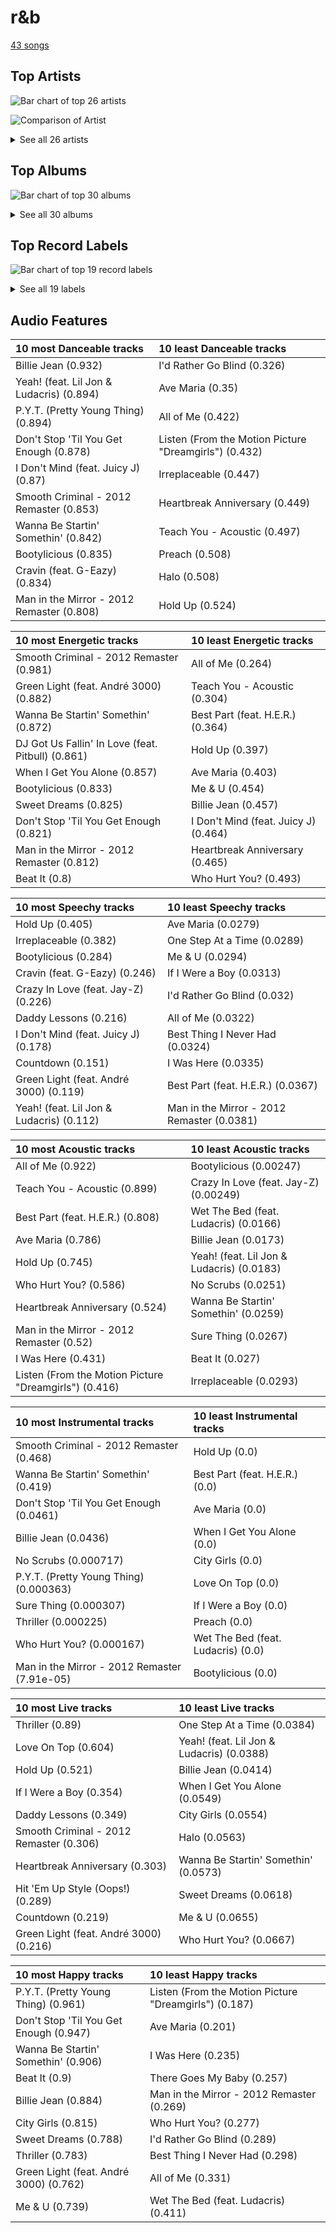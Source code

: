 # r&b

[43 songs](r_b_tracks.md)

## Top Artists

![Bar chart of top 26 artists](../images/genres/r_b/artists.png)

![Comparison of Artist](../images/genres/r_b/artists_comparison.png)


<details>
<summary>See all 26 artists</summary>

| Number of Tracks | Art | Artist | 🔗 |
|---:|:---|:---|:---|
| 14 | <img src="https://i.scdn.co/image/ab6761610000e5eb12e3f20d05a8d6cfde988715" alt="" width="50" /> | [Beyoncé](../artists/beyonc_.md) | [🔗](https://open.spotify.com/artist/6vWDO969PvNqNYHIOW5v0m) |
| 8 | <img src="https://i.scdn.co/image/ab6761610000e5eb0e08ea2c4d6789fbf5cbe0aa" alt="" width="50" /> | Michael Jackson | [🔗](https://open.spotify.com/artist/3fMbdgg4jU18AjLCKBhRSm) |
| 4 | <img src="https://i.scdn.co/image/ab6761610000e5eb2e42d906f4f9f672359e7379" alt="" width="50" /> | Usher | [🔗](https://open.spotify.com/artist/23zg3TcAtWQy7J6upgbUnj) |
| 3 | <img src="https://i.scdn.co/image/ab6761610000e5ebaed3c717bf1753ab928ea88d" alt="" width="50" /> | John Legend | [🔗](https://open.spotify.com/artist/5y2Xq6xcjJb2jVM54GHK3t) |
| 2 | <img src="https://i.scdn.co/image/ab6761610000e5ebe50aa80e0f5869f84f6874d1" alt="" width="50" /> | Chris Brown | [🔗](https://open.spotify.com/artist/7bXgB6jMjp9ATFy66eO08Z) |
| 2 | <img src="https://i.scdn.co/image/adcc1cb654e89f2e404688ae0d1bbc942ce02e5d" alt="" width="50" /> | Ludacris | [🔗](https://open.spotify.com/artist/3ipn9JLAPI5GUEo4y4jcoi) |
| 2 | <img src="https://i.scdn.co/image/ab6761610000e5ebf99727ed9dbe47a59126e17e" alt="" width="50" /> | Daniel Caesar | [🔗](https://open.spotify.com/artist/20wkVLutqVOYrc0kxFs7rA) |
| 1 | <img src="https://i.scdn.co/image/ab6761610000e5eba12641edfc4ffbbdf58f7d15" alt="" width="50" /> | Lil Jon | [🔗](https://open.spotify.com/artist/7sfl4Xt5KmfyDs2T3SVSMK) |
| 1 | <img src="https://i.scdn.co/image/5c8d57d92825466637905f0d4219064cb39333e9" alt="" width="50" /> | André 3000 | [🔗](https://open.spotify.com/artist/74V3dE1a51skRkdII8y2C6) |
| 1 | <img src="https://i.scdn.co/image/7667470f669c70a15108051995051fc2cf9e126a" alt="" width="50" /> | Blu Cantrell | [🔗](https://open.spotify.com/artist/6vytZ677lz4LzCrUDcDokM) |
| 1 | <img src="https://i.scdn.co/image/ab6761610000e5ebb53b6a3853b5347271dcef5d" alt="" width="50" /> | Emily King | [🔗](https://open.spotify.com/artist/6jlWj6y00bMQt8XoKuCjyZ) |
| 1 | <img src="https://i.scdn.co/image/ab6761610000e5eb116fc50265ef72d7e66723a5" alt="" width="50" /> | Juicy J | [🔗](https://open.spotify.com/artist/5gCRApTajqwbnHHPbr2Fpi) |
| 1 | <img src="https://i.scdn.co/image/ab6761610000e5eb547d2b41c9f2c97318aad0ed" alt="" width="50" /> | Young Thug | [🔗](https://open.spotify.com/artist/50co4Is1HCEo8bhOyUWKpn) |
| 1 | <img src="https://i.scdn.co/image/ab6761610000e5eb0219b6643b1ec449b0951bfe" alt="" width="50" /> | Giveon | [🔗](https://open.spotify.com/artist/4fxd5Ee7UefO4CUXgwJ7IP) |
| 1 | <img src="https://i.scdn.co/image/ab6761610000e5ebc75afcd5a9027f60eaebb5e4" alt="" width="50" /> | JAY-Z | [🔗](https://open.spotify.com/artist/3nFkdlSjzX9mRTtwJOzDYB) |
| 1 | <img src="https://i.scdn.co/image/ab6761610000e5eb7b05445e212ac49d9ed4c310" alt="" width="50" /> | H.E.R. | [🔗](https://open.spotify.com/artist/3Y7RZ31TRPVadSFVy1o8os) |
| 1 | <img src="https://i.scdn.co/image/ab6761610000e5eb02eeb5305fa7bdd9ddca42fc" alt="" width="50" /> | Miguel | [🔗](https://open.spotify.com/artist/360IAlyVv4PCEVjgyMZrxK) |
| 1 | <img src="https://i.scdn.co/image/ab6761610000e5eb0bae7cfd3b32b10154e0b8b3" alt="" width="50" /> | [Sara Bareilles](../artists/sara_bareilles.md) | [🔗](https://open.spotify.com/artist/2Sqr0DXoaYABbjBo9HaMkM) |
| 1 | <img src="https://i.scdn.co/image/ab6761610000e5eb009ef60c0a99410630cc40c7" alt="" width="50" /> | Jordin Sparks | [🔗](https://open.spotify.com/artist/2AQjGvtT0pFYfxR3neFcvz) |
| 1 | <img src="https://i.scdn.co/image/ab6761610000e5eb6f5af779b97c9e52d74d3743" alt="" width="50" /> | Cassie | [🔗](https://open.spotify.com/artist/27FGXRNruFoOdf1vP8dqcH) |
| 1 | <img src="https://i.scdn.co/image/ab6761610000e5ebf75e64532704bd6acf0b4e76" alt="" width="50" /> | Destiny's Child | [🔗](https://open.spotify.com/artist/1Y8cdNmUJH7yBTd9yOvr5i) |
| 1 | <img src="https://i.scdn.co/image/ab6761610000e5eb02582bb3fa9d68f44a247f39" alt="" width="50" /> | Robin Thicke | [🔗](https://open.spotify.com/artist/0ZrpamOxcZybMHGg1AYtHP) |
| 1 | <img src="https://i.scdn.co/image/ab6761610000e5eb22b2d4713c50ae25a7201429" alt="" width="50" /> | DaniLeigh | [🔗](https://open.spotify.com/artist/0XIKGBo9PnK1ApI5tZA60d) |
| 1 | <img src="https://i.scdn.co/image/ab6761610000e5ebfc9d2abc85b6f4bef77f80ea" alt="" width="50" /> | Pitbull | [🔗](https://open.spotify.com/artist/0TnOYISbd1XYRBk9myaseg) |
| 1 | <img src="https://i.scdn.co/image/ab6761610000e5eb7356ae4581e46319f99c813a" alt="" width="50" /> | TLC | [🔗](https://open.spotify.com/artist/0TImkz4nPqjegtVSMZnMRq) |
| 1 | <img src="https://i.scdn.co/image/ab6761610000e5ebe818f7ca0d47f038a9aa246a" alt="" width="50" /> | G-Eazy | [🔗](https://open.spotify.com/artist/02kJSzxNuaWGqwubyUba0Z) |

</details>

## Top Albums

![Bar chart of top 30 albums](../images/genres/r_b/albums.png)


<details>
<summary>See all 30 albums</summary>

| Number of Tracks | Art | Album | Release Date | 🔗 |
|---:|:---|:---|:---|:---|
| 4 | <img src="https://i.scdn.co/image/ab67616d0000b273de437d960dda1ac0a3586d97" alt="" width="50" /> | Thriller | 1982-11-30 | [🔗](https://open.spotify.com/album/2ANVost0y2y52ema1E9xAZ) |
| 4 | <img src="https://i.scdn.co/image/ab67616d0000b273e13de7b8662b085b0885ffef" alt="" width="50" /> | I AM...SASHA FIERCE | 2008-11-14 | [🔗](https://open.spotify.com/album/23Y5wdyP5byMFktZf8AcWU) |
| 4 | <img src="https://i.scdn.co/image/ab67616d0000b273ff5429125128b43572dbdccd" alt="" width="50" /> | 4 | 2011-06-24 | [🔗](https://open.spotify.com/album/1gIC63gC3B7o7FfpPACZQJ) |
| 2 | <img src="https://i.scdn.co/image/ab67616d0000b27386b0c9728ad3ed338eaeea79" alt="" width="50" /> | Raymond v Raymond (Expanded Edition) | 2010-03-30 | [🔗](https://open.spotify.com/album/6A1F3Fkq5dYeYYNkXflcTX) |
| 2 | <img src="https://i.scdn.co/image/ab67616d0000b27389992f4d7d4ab94937bf9e23" alt="" width="50" /> | Lemonade | 2016-04-23 | [🔗](https://open.spotify.com/album/7dK54iZuOxXFarGhXwEXfF) |
| 2 | <img src="https://i.scdn.co/image/ab67616d0000b27362e97ae5072de10850578af5" alt="" width="50" /> | Bad (Remastered) | 1987-08-31 | [🔗](https://open.spotify.com/album/3Us57CjssWnHjTUIXBuIeH) |
| 2 | <img src="https://i.scdn.co/image/ab67616d0000b273026e88f624dfb96f2e1ef10b" alt="" width="50" /> | B'Day Deluxe Edition | 2007-05-29 | [🔗](https://open.spotify.com/album/0Zd10MKN5j9KwUST0TdBBB) |
| 1 | <img src="https://i.scdn.co/image/ab67616d0000b273c70176fa51326491ecc5f79e" alt="" width="50" /> | Who Hurt You? | 2018-10-16 | [🔗](https://open.spotify.com/album/15M9pZ8gsdoN67yLjyQ039) |
| 1 | <img src="https://i.scdn.co/image/ab67616d0000b2733317fc12f8b9a9a0b8459766" alt="" width="50" /> | TAKE TIME | 2020-03-27 | [🔗](https://open.spotify.com/album/1zHR48K6XtWYm6bhrw4J6C) |
| 1 | <img src="https://i.scdn.co/image/ab67616d0000b2737c83e8f225e70de4bb866c96" alt="" width="50" /> | Survivor | 2001-05-01 | [🔗](https://open.spotify.com/album/480AZOo2VQ1kf3GedAiKV9) |
| 1 | <img src="https://i.scdn.co/image/ab67616d0000b27363e0ddbb488d0eeec0e738fc" alt="" width="50" /> | Slime & B | 2020-05-08 | [🔗](https://open.spotify.com/album/7fZKtzZAsfH0kzeTivu5TG) |
| 1 | <img src="https://i.scdn.co/image/ab67616d0000b273cf31c7be8a9eea69d98c37c4" alt="" width="50" /> | Sides | 2020-01-17 | [🔗](https://open.spotify.com/album/5alIr9JGPvOQwPLphm0beJ) |
| 1 | <img src="https://i.scdn.co/image/ab67616d0000b273c8245ce2a727675a0a232b2f" alt="" width="50" /> | Preach | 2019-02-15 | [🔗](https://open.spotify.com/album/32r4o1R9a1lK5DoVXGEC7E) |
| 1 | <img src="https://i.scdn.co/image/ab67616d0000b2737027294551db4fda68b5ddac" alt="" width="50" /> | Off the Wall | 1979-08-10 | [🔗](https://open.spotify.com/album/2ZytN2cY4Zjrr9ukb2rqTP) |
| 1 | <img src="https://i.scdn.co/image/ab67616d0000b2734e8e488284a2cf00a613c0a1" alt="" width="50" /> | Music From The Motion Picture Cadillac Records | 2008-11-28 | [🔗](https://open.spotify.com/album/4b2zuwf7CPesdiTg1kFDjU) |
| 1 | <img src="https://i.scdn.co/image/ab67616d0000b27394c9217a398f5174757c0c78" alt="" width="50" /> | Love In The Future (Expanded Edition) | 2013-08-30 | [🔗](https://open.spotify.com/album/4OTAx9un4e6NfoHuVRiOrC) |
| 1 | <img src="https://i.scdn.co/image/ab67616d0000b273260e2444b3431b3b8b559bc3" alt="" width="50" /> | Jordin Sparks | 2007-11-20 | [🔗](https://open.spotify.com/album/6JCNOvp9UeMrFuXwNW0JW6) |
| 1 | <img src="https://i.scdn.co/image/ab67616d0000b2736e62a873c96524a3788a2edf" alt="" width="50" /> | I Don't Mind (feat. Juicy J) | 2014-11-21 | [🔗](https://open.spotify.com/album/5BAqg5IJQ7XFKfdoCiOlJw) |
| 1 | <img src="https://i.scdn.co/image/ab67616d0000b273d0593178c6c2594693ee34b7" alt="" width="50" /> | HIStory - PAST, PRESENT AND FUTURE - BOOK I | 1995-06-16 | [🔗](https://open.spotify.com/album/3OBhnTLrvkoEEETjFA3Qfk) |
| 1 | <img src="https://i.scdn.co/image/ab67616d0000b2733138f891f3075c9c5d944037" alt="" width="50" /> | Freudian | 2017-08-25 | [🔗](https://open.spotify.com/album/3xybjP7r2VsWzwvDQipdM0) |
| 1 | <img src="https://i.scdn.co/image/ab67616d0000b27361ffafd5e31a37336531cf95" alt="" width="50" /> | Fanmail | 1999-02-23 | [🔗](https://open.spotify.com/album/1CvjjpvqVMoyprsf74bpYW) |
| 1 | <img src="https://i.scdn.co/image/ab67616d0000b2730a1d20ec09cab4bb17a36aab" alt="" width="50" /> | F.A.M.E. (Expanded Edition) | 2011-03-22 | [🔗](https://open.spotify.com/album/6df0qvkMXoyHGt9J8cujZb) |
| 1 | <img src="https://i.scdn.co/image/ab67616d0000b273d70bbffa859a9f9ca6f10496" alt="" width="50" /> | Evolver | 2008-10-27 | [🔗](https://open.spotify.com/album/11sKu4dBGvmEZTuVw9EC9A) |
| 1 | <img src="https://i.scdn.co/image/ab67616d0000b27345680a4a57c97894490a01c1" alt="" width="50" /> | Dangerously In Love | 2003-06-24 | [🔗](https://open.spotify.com/album/6oxVabMIqCMJRYN1GqR3Vf) |
| 1 | <img src="https://i.scdn.co/image/ab67616d0000b2739351691c007cad99d70d9f3f" alt="" width="50" /> | Cravin | 2019-10-18 | [🔗](https://open.spotify.com/album/6c66PBJdg7EWPcFUvLyFFu) |
| 1 | <img src="https://i.scdn.co/image/ab67616d0000b273365b3fb800c19f7ff72602da" alt="" width="50" /> | Confessions (Expanded Edition) | 2004-03-23 | [🔗](https://open.spotify.com/album/1RM6MGv6bcl6NrAG8PGoZk) |
| 1 | <img src="https://i.scdn.co/image/ab67616d0000b273f4c4ee507c2558262869f415" alt="" width="50" /> | Cassie (U.S. Version) | 2006-08-07 | [🔗](https://open.spotify.com/album/0j1qzjaJmsF1FkcICf3hRu) |
| 1 | <img src="https://i.scdn.co/image/ab67616d0000b27384a1d313a00f16b5a29ff46c" alt="" width="50" /> | Bittersweet | 2003 | [🔗](https://open.spotify.com/album/3UviDOQkc4WbXkNi6DIBZu) |
| 1 | <img src="https://i.scdn.co/image/ab67616d0000b273d5a8395b0d80b8c48a5d851c" alt="" width="50" /> | All I Want Is You | 2010-11-26 | [🔗](https://open.spotify.com/album/493HYe7N5pleudEZRyhE7R) |
| 1 | <img src="https://i.scdn.co/image/ab67616d0000b273af3ad974e635a6b18579adee" alt="" width="50" /> | A Beautiful World | 2002-12-13 | [🔗](https://open.spotify.com/album/76wI74XuASLFrY9pUVLhO9) |

</details>


## Top Record Labels

![Bar chart of top 19 record labels](../images/genres/r_b/labels.png)


<details>
<summary>See all 19 labels</summary>

| Number of Tracks | Label |
|---:|:---|
| 18 | [Columbia](../labels/columbia.md) |
| 9 | [Epic](../labels/epic.md) |
| 6 | Parkwood Entertainment |
| 5 | Music World Music |
| 4 | LaFace Records |
| 2 | [RCA Records Label](../labels/rca_records_label.md) |
| 2 | [Legacy](../labels/legacy.md) |
| 2 | [Jive](../labels/jive.md) |
| 2 | Golden Child Recordings |
| 2 | G.O.O.D. Music |
| 2 | Arista |
| 1 | Nu America Music |
| 1 | Not So Fast |
| 1 | [Def Jam Recordings](../labels/def_jam_recordings.md) |
| 1 | Chris Brown Entertainment |
| 1 | Bad Boy |
| 1 | ATO Records |
| 1 | 300 Entertainment |
| 1 | 19 Recordings Limited |

</details>


## Audio Features

| 10 most Danceable tracks | 10 least Danceable tracks |
|:---|:---|
| Billie Jean (0.932) | I'd Rather Go Blind (0.326) |
| Yeah! (feat. Lil Jon & Ludacris) (0.894) | Ave Maria (0.35) |
| P.Y.T. (Pretty Young Thing) (0.894) | All of Me (0.422) |
| Don't Stop 'Til You Get Enough (0.878) | Listen (From the Motion Picture "Dreamgirls") (0.432) |
| I Don't Mind (feat. Juicy J) (0.87) | Irreplaceable (0.447) |
| Smooth Criminal - 2012 Remaster (0.853) | Heartbreak Anniversary (0.449) |
| Wanna Be Startin' Somethin' (0.842) | Teach You - Acoustic (0.497) |
| Bootylicious (0.835) | Preach (0.508) |
| Cravin (feat. G-Eazy) (0.834) | Halo (0.508) |
| Man in the Mirror - 2012 Remaster (0.808) | Hold Up (0.524) |

| 10 most Energetic tracks | 10 least Energetic tracks |
|:---|:---|
| Smooth Criminal - 2012 Remaster (0.981) | All of Me (0.264) |
| Green Light (feat. André 3000) (0.882) | Teach You - Acoustic (0.304) |
| Wanna Be Startin' Somethin' (0.872) | Best Part (feat. H.E.R.) (0.364) |
| DJ Got Us Fallin' In Love (feat. Pitbull) (0.861) | Hold Up (0.397) |
| When I Get You Alone (0.857) | Ave Maria (0.403) |
| Bootylicious (0.833) | Me & U (0.454) |
| Sweet Dreams (0.825) | Billie Jean (0.457) |
| Don't Stop 'Til You Get Enough (0.821) | I Don't Mind (feat. Juicy J) (0.464) |
| Man in the Mirror - 2012 Remaster (0.812) | Heartbreak Anniversary (0.465) |
| Beat It (0.8) | Who Hurt You? (0.493) |

| 10 most Speechy tracks | 10 least Speechy tracks |
|:---|:---|
| Hold Up (0.405) | Ave Maria (0.0279) |
| Irreplaceable (0.382) | One Step At a Time (0.0289) |
| Bootylicious (0.284) | Me & U (0.0294) |
| Cravin (feat. G-Eazy) (0.246) | If I Were a Boy (0.0313) |
| Crazy In Love (feat. Jay-Z) (0.226) | I'd Rather Go Blind (0.032) |
| Daddy Lessons (0.216) | All of Me (0.0322) |
| I Don't Mind (feat. Juicy J) (0.178) | Best Thing I Never Had (0.0324) |
| Countdown (0.151) | I Was Here (0.0335) |
| Green Light (feat. André 3000) (0.119) | Best Part (feat. H.E.R.) (0.0367) |
| Yeah! (feat. Lil Jon & Ludacris) (0.112) | Man in the Mirror - 2012 Remaster (0.0381) |

| 10 most Acoustic tracks | 10 least Acoustic tracks |
|:---|:---|
| All of Me (0.922) | Bootylicious (0.00247) |
| Teach You - Acoustic (0.899) | Crazy In Love (feat. Jay-Z) (0.00249) |
| Best Part (feat. H.E.R.) (0.808) | Wet The Bed (feat. Ludacris) (0.0166) |
| Ave Maria (0.786) | Billie Jean (0.0173) |
| Hold Up (0.745) | Yeah! (feat. Lil Jon & Ludacris) (0.0183) |
| Who Hurt You? (0.586) | No Scrubs (0.0251) |
| Heartbreak Anniversary (0.524) | Wanna Be Startin' Somethin' (0.0259) |
| Man in the Mirror - 2012 Remaster (0.52) | Sure Thing (0.0267) |
| I Was Here (0.431) | Beat It (0.027) |
| Listen (From the Motion Picture "Dreamgirls") (0.416) | Irreplaceable (0.0293) |

| 10 most Instrumental tracks | 10 least Instrumental tracks |
|:---|:---|
| Smooth Criminal - 2012 Remaster (0.468) | Hold Up (0.0) |
| Wanna Be Startin' Somethin' (0.419) | Best Part (feat. H.E.R.) (0.0) |
| Don't Stop 'Til You Get Enough (0.0461) | Ave Maria (0.0) |
| Billie Jean (0.0436) | When I Get You Alone (0.0) |
| No Scrubs (0.000717) | City Girls (0.0) |
| P.Y.T. (Pretty Young Thing) (0.000363) | Love On Top (0.0) |
| Sure Thing (0.000307) | If I Were a Boy (0.0) |
| Thriller (0.000225) | Preach (0.0) |
| Who Hurt You? (0.000167) | Wet The Bed (feat. Ludacris) (0.0) |
| Man in the Mirror - 2012 Remaster (7.91e-05) | Bootylicious (0.0) |

| 10 most Live tracks | 10 least Live tracks |
|:---|:---|
| Thriller (0.89) | One Step At a Time (0.0384) |
| Love On Top (0.604) | Yeah! (feat. Lil Jon & Ludacris) (0.0388) |
| Hold Up (0.521) | Billie Jean (0.0414) |
| If I Were a Boy (0.354) | When I Get You Alone (0.0549) |
| Daddy Lessons (0.349) | City Girls (0.0554) |
| Smooth Criminal - 2012 Remaster (0.306) | Halo (0.0563) |
| Heartbreak Anniversary (0.303) | Wanna Be Startin' Somethin' (0.0573) |
| Hit 'Em Up Style (Oops!) (0.289) | Sweet Dreams (0.0618) |
| Countdown (0.219) | Me & U (0.0655) |
| Green Light (feat. André 3000) (0.216) | Who Hurt You? (0.0667) |

| 10 most Happy tracks | 10 least Happy tracks |
|:---|:---|
| P.Y.T. (Pretty Young Thing) (0.961) | Listen (From the Motion Picture "Dreamgirls") (0.187) |
| Don't Stop 'Til You Get Enough (0.947) | Ave Maria (0.201) |
| Wanna Be Startin' Somethin' (0.906) | I Was Here (0.235) |
| Beat It (0.9) | There Goes My Baby (0.257) |
| Billie Jean (0.884) | Man in the Mirror - 2012 Remaster (0.269) |
| City Girls (0.815) | Who Hurt You? (0.277) |
| Sweet Dreams (0.788) | I'd Rather Go Blind (0.289) |
| Thriller (0.783) | Best Thing I Never Had (0.298) |
| Green Light (feat. André 3000) (0.762) | All of Me (0.331) |
| Me & U (0.739) | Wet The Bed (feat. Ludacris) (0.411) |
